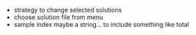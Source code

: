 
* strategy to change selected solutions
* choose solution file from menu
* sample index maybe a string... to include something like total